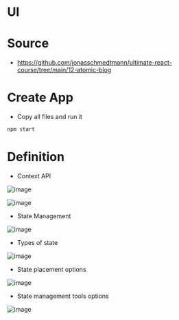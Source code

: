 # UI


# Source
- https://github.com/jonasschmedtmann/ultimate-react-course/tree/main/12-atomic-blog

# Create App
- Copy all files and run it
```bash
npm start
```

# Definition
- Context API

![image](https://github.com/ehsan-ebadi/React/assets/64855572/6fdf58fa-99d4-4247-aa9f-9a678173c8cb)

![image](https://github.com/ehsan-ebadi/React/assets/64855572/a47b8b33-f904-4a3d-8c5b-d3a627bb200a)

- State Management

![image](https://github.com/ehsan-ebadi/React/assets/64855572/d9aa2d6b-bd49-4551-aa41-bed87b47b345)

- Types of state

![image](https://github.com/ehsan-ebadi/React/assets/64855572/e5f9cfd5-10a4-4f34-aba8-cb8a44608433)

- State placement options

![image](https://github.com/ehsan-ebadi/React/assets/64855572/0cc5c3fc-a1ee-4acb-bbb8-96f41a163c37)

- State management tools options

![image](https://github.com/ehsan-ebadi/React/assets/64855572/10f19a50-c706-44e4-9105-61481386e820)



